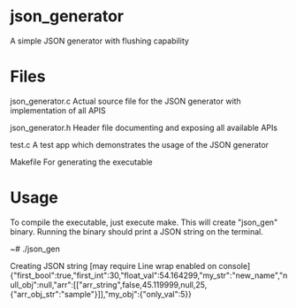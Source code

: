 # json_generator
A simple JSON generator with flushing capability

# Files
json_generator.c Actual source file for the JSON generator with implementation of all APIS

json_generator.h Header file documenting and exposing all available APIs

test.c A test app which demonstrates the usage of the JSON generator

Makefile For generating the executable

# Usage

To compile the executable, just execute make. This will create "json_gen" binary. Running the binary should print a JSON string on the terminal.

~#  ./json_gen 

Creating JSON string [may require Line wrap enabled on console]
{"first_bool":true,"first_int":30,"float_val":54.164299,"my_str":"new_name","null_obj":null,"arr":[["arr_string",false,45.119999,null,25,{"arr_obj_str":"sample"}]],"my_obj":{"only_val":5}}
